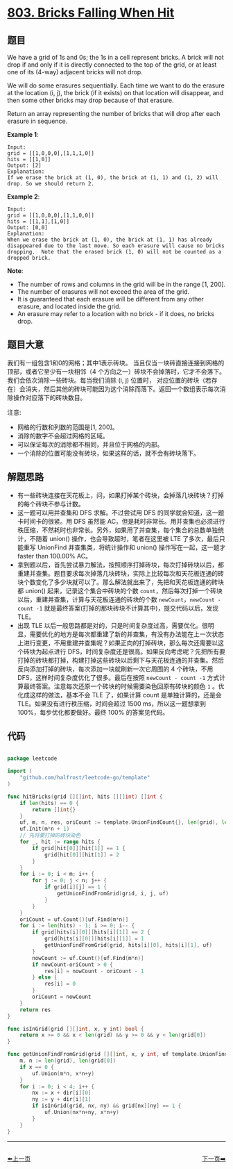 # [803. Bricks Falling When Hit](https://leetcode.com/problems/bricks-falling-when-hit/)


## 题目

We have a grid of 1s and 0s; the 1s in a cell represent bricks. A brick will not drop if and only if it is directly connected to the top of the grid, or at least one of its (4-way) adjacent bricks will not drop.

We will do some erasures sequentially. Each time we want to do the erasure at the location (i, j), the brick (if it exists) on that location will disappear, and then some other bricks may drop because of that erasure.

Return an array representing the number of bricks that will drop after each erasure in sequence.

**Example 1**:

    Input: 
    grid = [[1,0,0,0],[1,1,1,0]]
    hits = [[1,0]]
    Output: [2]
    Explanation: 
    If we erase the brick at (1, 0), the brick at (1, 1) and (1, 2) will drop. So we should return 2.

**Example 2**:

    Input: 
    grid = [[1,0,0,0],[1,1,0,0]]
    hits = [[1,1],[1,0]]
    Output: [0,0]
    Explanation: 
    When we erase the brick at (1, 0), the brick at (1, 1) has already disappeared due to the last move. So each erasure will cause no bricks dropping.  Note that the erased brick (1, 0) will not be counted as a dropped brick.

**Note**:

- The number of rows and columns in the grid will be in the range [1, 200].
- The number of erasures will not exceed the area of the grid.
- It is guaranteed that each erasure will be different from any other erasure, and located inside the grid.
- An erasure may refer to a location with no brick - if it does, no bricks drop.


## 题目大意

我们有一组包含1和0的网格；其中1表示砖块。 当且仅当一块砖直接连接到网格的顶部，或者它至少有一块相邻（4 个方向之一）砖块不会掉落时，它才不会落下。我们会依次消除一些砖块。每当我们消除 (i, j) 位置时， 对应位置的砖块（若存在）会消失，然后其他的砖块可能因为这个消除而落下。返回一个数组表示每次消除操作对应落下的砖块数目。


注意:

- 网格的行数和列数的范围是[1, 200]。
- 消除的数字不会超过网格的区域。
- 可以保证每次的消除都不相同，并且位于网格的内部。
- 一个消除的位置可能没有砖块，如果这样的话，就不会有砖块落下。



## 解题思路


- 有一些砖块连接在天花板上，问，如果打掉某个砖块，会掉落几块砖块？打掉的每个砖块不参与计数。
- 这一题可以用并查集和 DFS 求解。不过尝试用 DFS 的同学就会知道，这一题卡时间卡的很紧。用 DFS 虽然能 AC，但是耗时非常长。用并查集也必须进行秩压缩，不然耗时也非常长。另外，如果用了并查集，每个集合的总数单独统计，不随着 union() 操作，也会导致超时，笔者在这里被 LTE 了多次，最后只能重写 UnionFind 并查集类，将统计操作和 union() 操作写在一起，这一题才 faster than 100.00% AC。
- 拿到题以后，首先尝试暴力解法，按照顺序打掉砖块，每次打掉砖块以后，都重建并查集。题目要求每次掉落几块砖块，实际上比较每次和天花板连通的砖块个数变化了多少块就可以了。那么解法就出来了，先把和天花板连通的砖块都 union() 起来，记录这个集合中砖块的个数 `count`，然后每次打掉一个砖块以后，重建并查集，计算与天花板连通的砖块的个数 `newCount`，`newCount - count -1` 就是最终答案(打掉的那块砖块不计算其中)，提交代码以后，发现 TLE。
- 出现 TLE 以后一般思路都是对的，只是时间复杂度过高，需要优化。很明显，需要优化的地方是每次都重建了新的并查集，有没有办法能在上一次状态上进行变更，不用重建并查集呢？如果正向的打掉砖块，那么每次还需要以这个砖块为起点进行 DFS，时间复杂度还是很高。如果反向考虑呢？先把所有要打掉的砖块都打掉，构建打掉这些砖块以后剩下与天花板连通的并查集。然后反向添加打掉的砖块，每次添加一块就刷新一次它周围的 4 个砖块，不用 DFS，这样时间复杂度优化了很多。最后在按照 `newCount - count -1` 方式计算最终答案。注意每次还原一个砖块的时候需要染色回原有砖块的颜色 `1` 。优化成这样的做法，基本不会 TLE 了，如果计算 count 是单独计算的，还是会 TLE。如果没有进行秩压缩，时间会超过 1500 ms，所以这一题想拿到 100%，每步优化都要做好。最终 100% 的答案见代码。


## 代码

```go

package leetcode

import (
	"github.com/halfrost/leetcode-go/template"
)

func hitBricks(grid [][]int, hits [][]int) []int {
	if len(hits) == 0 {
		return []int{}
	}
	uf, m, n, res, oriCount := template.UnionFindCount{}, len(grid), len(grid[0]), make([]int, len(hits)), 0
	uf.Init(m*n + 1)
	// 先将要打掉的砖块染色
	for _, hit := range hits {
		if grid[hit[0]][hit[1]] == 1 {
			grid[hit[0]][hit[1]] = 2
		}
	}
	for i := 0; i < m; i++ {
		for j := 0; j < n; j++ {
			if grid[i][j] == 1 {
				getUnionFindFromGrid(grid, i, j, uf)
			}
		}
	}
	oriCount = uf.Count()[uf.Find(m*n)]
	for i := len(hits) - 1; i >= 0; i-- {
		if grid[hits[i][0]][hits[i][1]] == 2 {
			grid[hits[i][0]][hits[i][1]] = 1
			getUnionFindFromGrid(grid, hits[i][0], hits[i][1], uf)
		}
		nowCount := uf.Count()[uf.Find(m*n)]
		if nowCount-oriCount > 0 {
			res[i] = nowCount - oriCount - 1
		} else {
			res[i] = 0
		}
		oriCount = nowCount
	}
	return res
}

func isInGrid(grid [][]int, x, y int) bool {
	return x >= 0 && x < len(grid) && y >= 0 && y < len(grid[0])
}

func getUnionFindFromGrid(grid [][]int, x, y int, uf template.UnionFindCount) {
	m, n := len(grid), len(grid[0])
	if x == 0 {
		uf.Union(m*n, x*n+y)
	}
	for i := 0; i < 4; i++ {
		nx := x + dir[i][0]
		ny := y + dir[i][1]
		if isInGrid(grid, nx, ny) && grid[nx][ny] == 1 {
			uf.Union(nx*n+ny, x*n+y)
		}
	}
}

```


----------------------------------------------
<div style="display: flex;justify-content: space-between;align-items: center;">
<p><a href="https://books.halfrost.com/leetcode/ChapterFour/0800~0899/0802.Find-Eventual-Safe-States/">⬅️上一页</a></p>
<p><a href="https://books.halfrost.com/leetcode/ChapterFour/0800~0899/0807.Max-Increase-to-Keep-City-Skyline/">下一页➡️</a></p>
</div>
